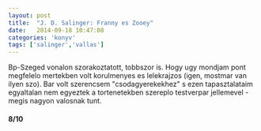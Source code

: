 ```yaml
---
layout: post
title:  "J. D. Salinger: Franny es Zooey"
date:   2014-09-18 10:47:08
categories: 'konyv'
tags: ['salinger','vallas']
---
```


Bp-Szeged vonalon szorakoztatott, tobbszor is. Hogy ugy mondjam pont megfelelo mertekben volt korulmenyes es lelekrajzos (igen, mostmar van ilyen szo). Bar volt szerencsem "csodagyerekekhez" s ezen tapasztalataim egyaltalan nem egyeztek a tortenetekben szereplo testverpar jellemevel - megis nagyon valosnak tunt.

<h4>8/10</h4>